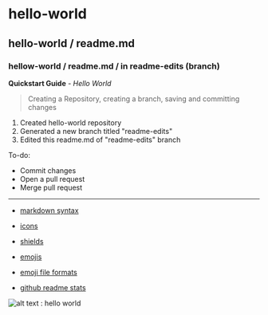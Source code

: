 # hello-world
## hello-world / readme.md
### hellow-world / readme.md / in readme-edits (branch)

**Quickstart Guide** - *Hello World*
> Creating a Repository, creating a branch, saving and committing changes
1. Created hello-world repository
2. Generated a new branch titled "readme-edits"
3. Edited this readme.md of "readme-edits" branch

To-do:
- Commit changes
- Open a pull request
- Merge pull request

---
- [markdown syntax](https://www.markdownguide.org/cheat-sheet/#basic-syntax)

- [icons](https://simpleicons.org/)
- [shields](https://shields.io/)

- [emojis](https://emojipedia.org/emoji/)
- [emoji file formats](https://www.fileformat.info/info/emoji/list.htm)

- [github readme stats](https://github.com/anuraghazra/github-readme-stats)

![alt text : hello world](https://www.photos-public-domain.com/wp-content/uploads/2018/05/hello-world-768x512.jpg)
